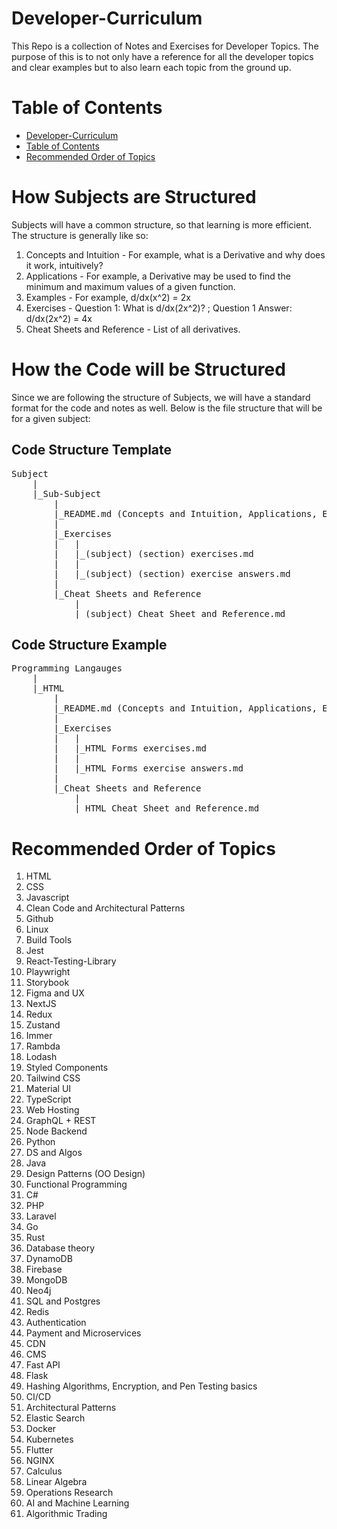 # Developer-Curriculum
This Repo is a collection of Notes and Exercises for Developer Topics. 
The purpose of this is to not only have a reference for all the developer topics and clear examples but to also learn each topic from the ground up.

# Table of Contents

- [Developer-Curriculum](#developer-curriculum)
- [Table of Contents](#table-of-contents)
- [Recommended Order of Topics](#recommended-order-of-topics)

# How Subjects are Structured

Subjects will have a common structure, so that learning is more efficient. 
The structure is generally like so: 

1. Concepts and Intuition - For example, what is a Derivative and why does it work, intuitively?
2. Applications - For example, a Derivative may be used to find the minimum and maximum values of a given function.
3. Examples - For example, d/dx(x^2) = 2x
4. Exercises - Question 1: What is d/dx(2x^2)? ; Question 1 Answer: d/dx(2x^2) = 4x
5. Cheat Sheets and Reference - List of all derivatives.

# How the Code will be Structured

Since we are following the structure of Subjects, we will have a standard format for the code and notes as well. 
Below is the file structure that will be for a given subject:

## Code Structure Template 

<pre>
Subject
	|
	|_Sub-Subject 
		|
		|_README.md (Concepts and Intuition, Applications, Examples)
		|
		|_Exercises
		|	|
		|	|_(subject) (section) exercises.md	
		|   |
		|   |_(subject) (section) exercise answers.md
		|
		|_Cheat Sheets and Reference
			|
			|_(subject) Cheat Sheet and Reference.md 
</pre>	

## Code Structure Example

<pre>
Programming Langauges
	|
	|_HTML 
		|
		|_README.md (Concepts and Intuition, Applications, Examples)
		|
		|_Exercises
		|	|
		|	|_HTML Forms exercises.md	
		|   |
		|   |_HTML Forms exercise answers.md
		|
		|_Cheat Sheets and Reference
			|
			|_HTML Cheat Sheet and Reference.md 
</pre>

# Recommended Order of Topics

1. HTML 
2. CSS 
3. Javascript 
4. Clean Code and Architectural Patterns
5. Github 
6. Linux 
7. Build Tools 
8. Jest 
9. React-Testing-Library 
10. Playwright
11. Storybook
12. Figma and UX
13. NextJS 
14. Redux 
15. Zustand 
16. Immer 
17. Rambda 
18. Lodash 
19. Styled Components 
20. Tailwind CSS 
21. Material UI 
22. TypeScript 
23. Web Hosting
24. GraphQL + REST 
25. Node Backend 
26. Python 
27. DS and Algos 
28. Java 
29. Design Patterns (OO Design) 
30. Functional Programming
31. C\# 
32. PHP 
33. Laravel 
34. Go 
35. Rust 
36. Database theory 
37. DynamoDB 
38. Firebase 
39. MongoDB 
40. Neo4j 
41. SQL and Postgres 
42. Redis 
43. Authentication 
44. Payment and Microservices 
45. CDN 
46. CMS 
47. Fast API 
48. Flask 
49. Hashing Algorithms, Encryption, and Pen Testing basics 
50. CI/CD 
51. Architectural Patterns 
52. Elastic Search 
53. Docker 
54. Kubernetes 
55. Flutter 
56. NGINX 
57. Calculus 
58. Linear Algebra 
59. Operations Research 
60. AI and Machine Learning 
61. Algorithmic Trading